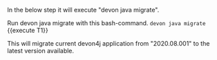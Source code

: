 In the below step it will execute &#34;devon java migrate&#34;.





Run devon java migrate with this bash-command.
`devon java migrate `{{execute T1}} 

This will migrate current devon4j application from &#34;2020.08.001&#34; to the latest version available.



